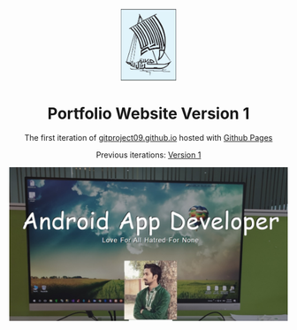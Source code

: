 <div align="center">
  <img alt="Logo" src="https://github.com/gitproject09/gitproject09.github.io/blob/master/images/logo.JPG" width="100" />
</div>
<h1 align="center">
  Portfolio Website Version 1
</h1>
<p align="center">
  The first iteration of <a href="https://gitproject09.github.io/" target="_blank">gitproject09.github.io</a> hosted with <a href="https://pages.github.com/" target="_blank">Github Pages</a>
</p>
<p align="center">
  Previous iterations:
  <a href="https://github.com/gitproject09/gitproject09.github.io" target="_blank">Version 1</a>
</p>

<div align="center">
  <img alt="Demo" src="https://github.com/gitproject09/gitproject09.github.io/blob/master/images/demo.jpg" />
</div>

